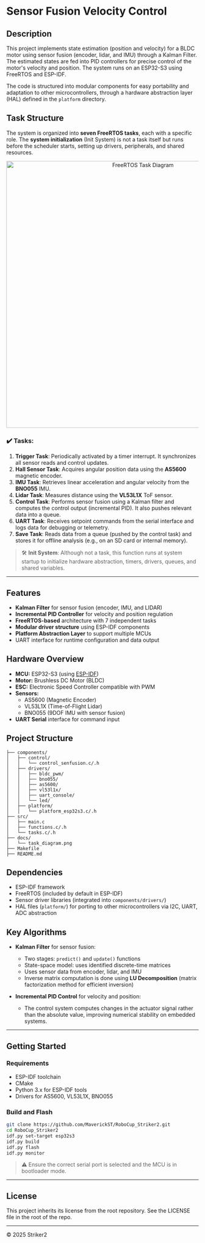 # Sensor Fusion Velocity Control

## Description

This project implements state estimation (position and velocity) for a BLDC motor using sensor fusion (encoder, lidar, and IMU) through a Kalman Filter. The estimated states are fed into PID controllers for precise control of the motor's velocity and position. The system runs on an ESP32-S3 using FreeRTOS and ESP-IDF.

The code is structured into modular components for easy portability and adaptation to other microcontrollers, through a hardware abstraction layer (HAL) defined in the `platform` directory.


## Task Structure

The system is organized into **seven FreeRTOS tasks**, each with a specific role. The **system initialization** (Init System) is not a task itself but runs before the scheduler starts, setting up drivers, peripherals, and shared resources.

<p align="center">
  <img src="docs/task_diagram.jpg" alt="FreeRTOS Task Diagram" width="700"/>
</p>

### ✔️ Tasks:

1. **Trigger Task**: Periodically activated by a timer interrupt. It synchronizes all sensor reads and control updates.
2. **Hall Sensor Task**: Acquires angular position data using the **AS5600** magnetic encoder.
3. **IMU Task**: Retrieves linear acceleration and angular velocity from the **BNO055** IMU.
4. **Lidar Task**: Measures distance using the **VL53L1X** ToF sensor.
5. **Control Task**: Performs sensor fusion using a Kalman filter and computes the control output (incremental PID). It also pushes relevant data into a queue.
6. **UART Task**: Receives setpoint commands from the serial interface and logs data for debugging or telemetry.
7. **Save Task**: Reads data from a queue (pushed by the control task) and stores it for offline analysis (e.g., on an SD card or internal memory).

> 🛠 **Init System**: Although not a task, this function runs at system startup to initialize hardware abstraction, timers, drivers, queues, and shared variables.
---

## Features

- **Kalman Filter** for sensor fusion (encoder, IMU, and LIDAR)
- **Incremental PID Controller** for velocity and position regulation
- **FreeRTOS-based** architecture with 7 independent tasks
- **Modular driver structure** using ESP-IDF components
- **Platform Abstraction Layer** to support multiple MCUs
- UART interface for runtime configuration and data output


## Hardware Overview

- **MCU:** ESP32-S3 (using [ESP-IDF](https://docs.espressif.com/projects/esp-idf/en/latest/esp32s3/))
- **Motor:** Brushless DC Motor (BLDC)
- **ESC:** Electronic Speed Controller compatible with PWM
- **Sensors:**
  - AS5600 (Magnetic Encoder)
  - VL53L1X (Time-of-Flight Lidar)
  - BNO055 (9DOF IMU with sensor fusion)
- **UART Serial** interface for command input


## Project Structure

```text
├── components/
│   ├── control/
│   │   └── control_senfusion.c/.h
│   ├── drivers/
│   │   ├── bldc_pwm/
│   │   ├── bno055/
│   │   ├── as5600/
│   │   ├── vl53l1x/
│   │   ├── uart_console/
│   │   └── led/
│   ├── platform/
│   │   └── platform_esp32s3.c/.h
├── src/
│   ├── main.c
│   ├── functions.c/.h
│   └── tasks.c/.h
├── docs/
│   └── task_diagram.png
├── Makefile
├── README.md
```


## Dependencies

* ESP-IDF framework
* FreeRTOS (included by default in ESP-IDF)
* Sensor driver libraries (integrated into `components/drivers/`)
* HAL files (`platform/`) for porting to other microcontrollers via I2C, UART, ADC abstraction

## Key Algorithms

* **Kalman Filter** for sensor fusion:

  * Two stages: `predict()` and `update()` functions
  * State-space model: uses identified discrete-time matrices
  * Uses sensor data from encoder, lidar, and IMU
  * Inverse matrix computation is done using **LU Decomposition** (matrix factorization method for efficient inversion)

* **Incremental PID Control** for velocity and position:

  * The control system computes changes in the actuator signal rather than the absolute value, improving numerical stability on embedded systems.

---

## Getting Started

### Requirements

- ESP-IDF toolchain
- CMake
- Python 3.x for ESP-IDF tools
- Drivers for AS5600, VL53L1X, BNO055

### Build and Flash

```bash
git clone https://github.com/MaverickST/RoboCup_Striker2.git
cd RoboCup_Striker2
idf.py set-target esp32s3
idf.py build
idf.py flash
idf.py monitor
```

> ⚠️ Ensure the correct serial port is selected and the MCU is in bootloader mode.

---

## License

This project inherits its license from the root repository. See the LICENSE file in the root of the repo.

---

© 2025 Striker2 
